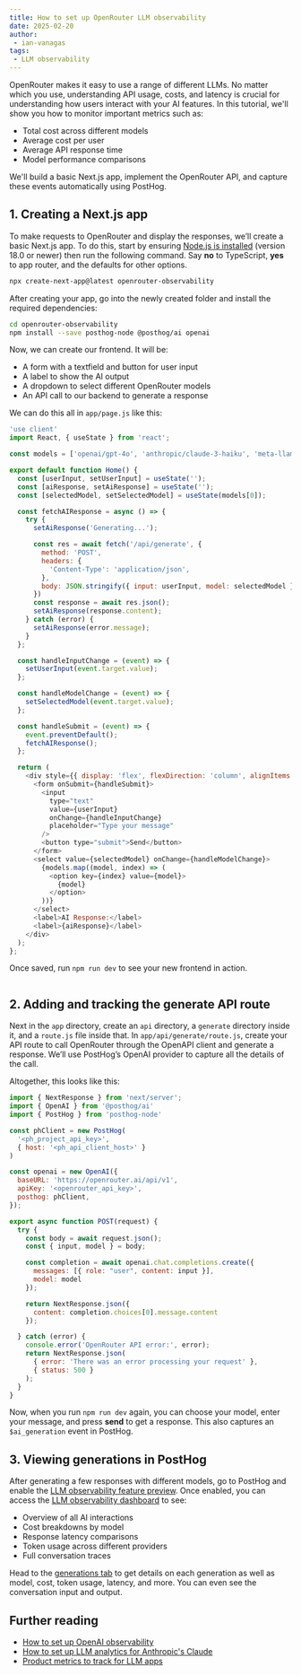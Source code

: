 ```yaml
---
title: How to set up OpenRouter LLM observability
date: 2025-02-20
author:
 - ian-vanagas
tags:
 - LLM observability
---
```


OpenRouter makes it easy to use a range of different LLMs. No matter which you use, understanding API usage, costs, and latency is crucial for understanding how users interact with your AI features. In this tutorial, we'll show you how to monitor important metrics such as:

- Total cost across different models
- Average cost per user
- Average API response time
- Model performance comparisons

We'll build a basic Next.js app, implement the OpenRouter API, and capture these events automatically using PostHog.

## 1. Creating a Next.js app

To make requests to OpenRouter and display the responses, we’ll create a basic Next.js app. To do this, start by ensuring [Node.js is installed](https://nodejs.dev/en/learn/how-to-install-nodejs/) (version 18.0 or newer) then run the following command. Say **no** to TypeScript, **yes** to app router, and the defaults for other options.

```bash
npx create-next-app@latest openrouter-observability
```

After creating your app, go into the newly created folder and install the required dependencies:

```bash
cd openrouter-observability
npm install --save posthog-node @posthog/ai openai
```

Now, we can create our frontend. It will be:

- A form with a textfield and button for user input
- A label to show the AI output
- A dropdown to select different OpenRouter models
- An API call to our backend to generate a response

We can do this all in `app/page.js` like this:

```js
'use client'
import React, { useState } from 'react';

const models = ['openai/gpt-4o', 'anthropic/claude-3-haiku', 'meta-llama/llama-2-70b-chat'];

export default function Home() {
  const [userInput, setUserInput] = useState('');
  const [aiResponse, setAiResponse] = useState('');
  const [selectedModel, setSelectedModel] = useState(models[0]);

  const fetchAIResponse = async () => {
    try {
      setAiResponse('Generating...');

      const res = await fetch('/api/generate', {
        method: 'POST',
        headers: {
          'Content-Type': 'application/json',
        },
        body: JSON.stringify({ input: userInput, model: selectedModel }),
      })
      const response = await res.json();
      setAiResponse(response.content);
    } catch (error) {
      setAiResponse(error.message);
    }
  };

  const handleInputChange = (event) => {
    setUserInput(event.target.value);
  };

  const handleModelChange = (event) => {
    setSelectedModel(event.target.value);
  };

  const handleSubmit = (event) => {
    event.preventDefault();
    fetchAIResponse();
  };

  return (
    <div style={{ display: 'flex', flexDirection: 'column', alignItems: 'center', justifyContent: 'center', minHeight: '100vh', gap: '20px' }}>
      <form onSubmit={handleSubmit}>
        <input
          type="text"
          value={userInput}
          onChange={handleInputChange}
          placeholder="Type your message"
        />
        <button type="submit">Send</button>
      </form>
      <select value={selectedModel} onChange={handleModelChange}>
        {models.map((model, index) => (
          <option key={index} value={model}>
            {model}
          </option>
        ))}
      </select>
      <label>AI Response:</label>
      <label>{aiResponse}</label>
    </div>
  );
};

```

Once saved, run `npm run dev` to see your new frontend in action.

![]()

## 2. Adding and tracking the generate API route

Next in the `app` directory, create an `api` directory, a `generate` directory inside it, and a `route.js` file inside that. In `app/api/generate/route.js`, create your API route to call OpenRouter through the OpenAPI client and generate a response. We’ll use PostHog’s OpenAI provider to capture all the details of the call.

Altogether, this looks like this:

```js
import { NextResponse } from 'next/server';
import { OpenAI } from '@posthog/ai'
import { PostHog } from 'posthog-node'

const phClient = new PostHog(
  '<ph_project_api_key>',
  { host: '<ph_api_client_host>' }
)

const openai = new OpenAI({
  baseURL: 'https://openrouter.ai/api/v1',
  apiKey: '<openrouter_api_key>',
  posthog: phClient,
});

export async function POST(request) {
  try {
    const body = await request.json();
    const { input, model } = body;

    const completion = await openai.chat.completions.create({
      messages: [{ role: "user", content: input }],
      model: model
    });

    return NextResponse.json({
      content: completion.choices[0].message.content
    });

  } catch (error) {
    console.error('OpenRouter API error:', error);
    return NextResponse.json(
      { error: 'There was an error processing your request' },
      { status: 500 }
    );
  }
}
```

Now, when you run `npm run dev` again, you can choose your model, enter your message, and press **send** to get a response. This also captures an `$ai_generation` event in PostHog.

<ProductScreenshot
  imageLight="https://res.cloudinary.com/dmukukwp6/image/upload/Clean_Shot_2025_02_20_at_14_38_43_2x_ad1da3c171.png"
  imageDark="https://res.cloudinary.com/dmukukwp6/image/upload/Clean_Shot_2025_02_20_at_14_39_10_2x_68549e274d.png"
  alt="PostHog"
  classes="rounded"
/>

## 3. Viewing generations in PostHog

After generating a few responses with different models, go to PostHog and enable the [LLM observability feature preview](https://app.posthog.com/settings/user-feature-previews#llm-observability). Once enabled, you can access the [LLM observability dashboard](https://us.posthog.com/llm-observability) to see:

- Overview of all AI interactions
- Cost breakdowns by model
- Response latency comparisons
- Token usage across different providers
- Full conversation traces

<ProductScreenshot
  imageLight="https://res.cloudinary.com/dmukukwp6/image/upload/Clean_Shot_2025_02_20_at_14_42_37_2x_7498348cf0.png"
  imageDark="https://res.cloudinary.com/dmukukwp6/image/upload/Clean_Shot_2025_02_20_at_14_42_23_2x_c65197a963.png"
  alt="PostHog"
  classes="rounded"
/>

Head to the [generations tab](https://us.posthog.com/llm-observability/generations) to get details on each generation as well as model, cost, token usage, latency, and more. You can even see the conversation input and output.

<ProductScreenshot
  imageLight="https://res.cloudinary.com/dmukukwp6/image/upload/Clean_Shot_2025_02_20_at_14_47_59_2x_d4196d55f8.png"
  imageDark="https://res.cloudinary.com/dmukukwp6/image/upload/Clean_Shot_2025_02_20_at_14_48_10_2x_70d634cef9.png"
  alt="PostHog"
  classes="rounded"
/>

## Further reading

- [How to set up OpenAI observability](/tutorials/openai-observability)
- [How to set up LLM analytics for Anthropic's Claude](/tutorials/anthropic-analytics)
- [Product metrics to track for LLM apps](/product-engineers/llm-product-metrics)
